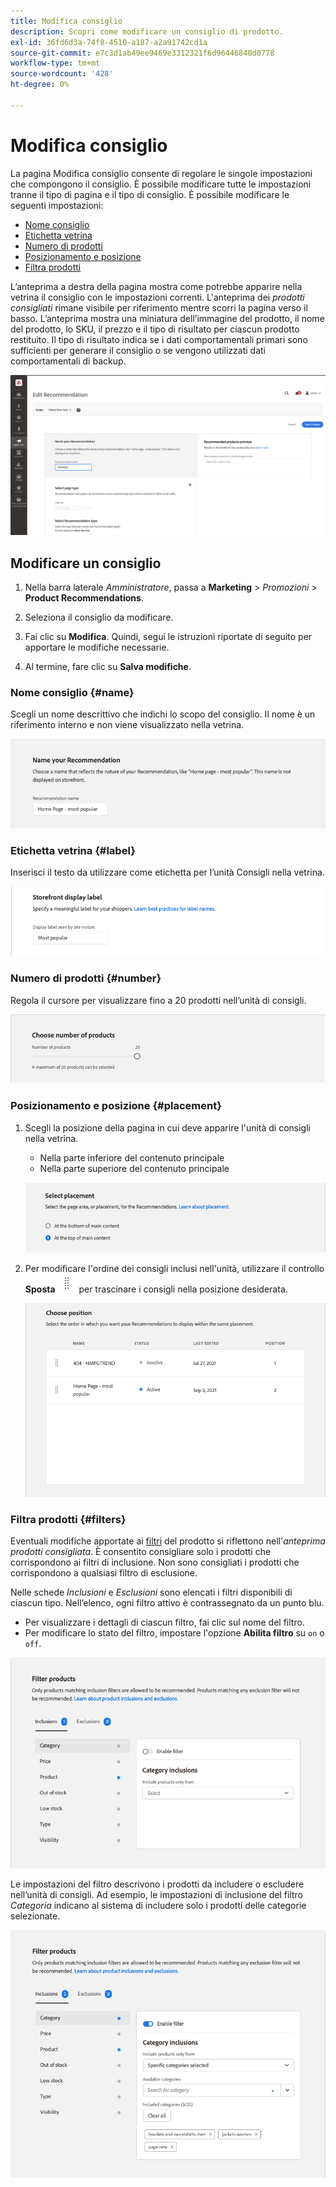 ```yaml
---
title: Modifica consiglio
description: Scopri come modificare un consiglio di prodotto.
exl-id: 36fd6d3a-74f8-4510-a187-a2a91742cd1a
source-git-commit: e7c3d1ab49ee9469e3312321f6d96446840d0778
workflow-type: tm+mt
source-wordcount: '428'
ht-degree: 0%

---
```


# Modifica consiglio

La pagina Modifica consiglio consente di regolare le singole impostazioni che compongono il consiglio. È possibile modificare tutte le impostazioni tranne il tipo di pagina e il tipo di consiglio. È possibile modificare le seguenti impostazioni:

- [Nome consiglio](#name)
- [Etichetta vetrina](#label)
- [Numero di prodotti](#number)
- [Posizionamento e posizione](#placement)
- [Filtra prodotti](#filters)

L’anteprima a destra della pagina mostra come potrebbe apparire nella vetrina il consiglio con le impostazioni correnti. L&#39;anteprima dei _prodotti consigliati_ rimane visibile per riferimento mentre scorri la pagina verso il basso. L’anteprima mostra una miniatura dell’immagine del prodotto, il nome del prodotto, lo SKU, il prezzo e il tipo di risultato per ciascun prodotto restituito. Il tipo di risultato indica se i dati comportamentali primari sono sufficienti per generare il consiglio o se vengono utilizzati dati comportamentali di backup.

![Modifica Recommendations](assets/edit-recommendation.png)

## Modificare un consiglio

1. Nella barra laterale _Amministratore_, passa a **Marketing** > _Promozioni_ > **Product Recommendations**.

1. Seleziona il consiglio da modificare.

1. Fai clic su **Modifica**. Quindi, segui le istruzioni riportate di seguito per apportare le modifiche necessarie.

1. Al termine, fare clic su **Salva modifiche**.

### Nome consiglio {#name}

Scegli un nome descrittivo che indichi lo scopo del consiglio. Il nome è un riferimento interno e non viene visualizzato nella vetrina.

![Modifica nome](assets/edit-name.png)

### Etichetta vetrina {#label}

Inserisci il testo da utilizzare come etichetta per l’unità Consigli nella vetrina.

![Modifica etichetta](assets/edit-storefront-label.png)

### Numero di prodotti {#number}

Regola il cursore per visualizzare fino a 20 prodotti nell’unità di consigli.

![Modifica numero di prodotti](assets/edit-number-of-products.png)

### Posizionamento e posizione {#placement}

1. Scegli la posizione della pagina in cui deve apparire l&#39;unità di consigli nella vetrina.

   - Nella parte inferiore del contenuto principale
   - Nella parte superiore del contenuto principale

   ![Modifica posizionamento](assets/edit-placement.png)

1. Per modificare l&#39;ordine dei consigli inclusi nell&#39;unità, utilizzare il controllo **Sposta** ![Sposta selettore](assets/icon-move.png) per trascinare i consigli nella posizione desiderata.

   ![Modifica posizione](assets/edit-position.png)

### Filtra prodotti {#filters}

Eventuali modifiche apportate ai [filtri](filters.md) del prodotto si riflettono nell&#39;_anteprima prodotti consigliata_. È consentito consigliare solo i prodotti che corrispondono ai filtri di inclusione. Non sono consigliati i prodotti che corrispondono a qualsiasi filtro di esclusione.

Nelle schede _Inclusioni_ e _Esclusioni_ sono elencati i filtri disponibili di ciascun tipo. Nell’elenco, ogni filtro attivo è contrassegnato da un punto blu.

- Per visualizzare i dettagli di ciascun filtro, fai clic sul nome del filtro.
- Per modificare lo stato del filtro, impostare l&#39;opzione **Abilita filtro** su `on` o `off`.

![Modifica filtri](assets/edit-filters.png)

Le impostazioni del filtro descrivono i prodotti da includere o escludere nell’unità di consigli. Ad esempio, le impostazioni di inclusione del filtro _Categoria_ indicano al sistema di includere solo i prodotti delle categorie selezionate.

![Modifica filtro categoria](assets/edit-filter-category.png)
